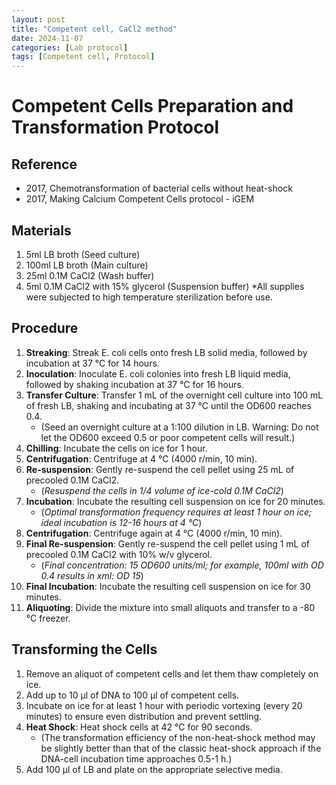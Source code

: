 ```yaml
---
layout: post
title: "Competent cell, CaCl2 method"
date: 2024-11-07
categories: [Lab protocol]
tags: [Competent cell, Protocol]
---
```


# Competent Cells Preparation and Transformation Protocol

## Reference
- 2017, Chemotransformation of bacterial cells without heat-shock
- 2017, Making Calcium Competent Cells protocol - iGEM

## Materials
1. 5ml LB broth (Seed culture)
2. 100ml LB broth (Main culture)
3. 25ml 0.1M CaCl2 (Wash buffer)
4. 5ml 0.1M CaCl2 with 15% glycerol (Suspension buffer)
   *All supplies were subjected to high temperature sterilization before use.

## Procedure
1. **Streaking**: Streak E. coli cells onto fresh LB solid media, followed by incubation at 37 °C for 14 hours.
2. **Inoculation**: Inoculate E. coli colonies into fresh LB liquid media, followed by shaking incubation at 37 °C for 16 hours.
3. **Transfer Culture**: Transfer 1 mL of the overnight cell culture into 100 mL of fresh LB, shaking and incubating at 37 °C until the OD600 reaches 0.4.
   - (Seed an overnight culture at a 1:100 dilution in LB. Warning: Do not let the OD600 exceed 0.5 or poor competent cells will result.)
4. **Chilling**: Incubate the cells on ice for 1 hour.
5. **Centrifugation**: Centrifuge at 4 °C (4000 r/min, 10 min).
6. **Re-suspension**: Gently re-suspend the cell pellet using 25 mL of precooled 0.1M CaCl2.
   - (*Resuspend the cells in 1/4 volume of ice-cold 0.1M CaCl2*)
7. **Incubation**: Incubate the resulting cell suspension on ice for 20 minutes.
   - (*Optimal transformation frequency requires at least 1 hour on ice; ideal incubation is 12-16 hours at 4 °C*)
8. **Centrifugation**: Centrifuge again at 4 °C (4000 r/min, 10 min).
9. **Final Re-suspension**: Gently re-suspend the cell pellet using 1 mL of precooled 0.1M CaCl2 with 10% w/v glycerol.
   - (*Final concentration: 15 OD600 units/ml; for example, 100ml with OD 0.4 results in xml: OD 15*)
10. **Final Incubation**: Incubate the resulting cell suspension on ice for 30 minutes.
11. **Aliquoting**: Divide the mixture into small aliquots and transfer to a -80 °C freezer.

## Transforming the Cells
1. Remove an aliquot of competent cells and let them thaw completely on ice.
2. Add up to 10 µl of DNA to 100 µl of competent cells.
3. Incubate on ice for at least 1 hour with periodic vortexing (every 20 minutes) to ensure even distribution and prevent settling.
4. **Heat Shock**: Heat shock cells at 42 °C for 90 seconds.
   - (The transformation efficiency of the non-heat-shock method may be slightly better than that of the classic heat-shock approach if the DNA-cell incubation time approaches 0.5-1 h.)
5. Add 100 µl of LB and plate on the appropriate selective media.
